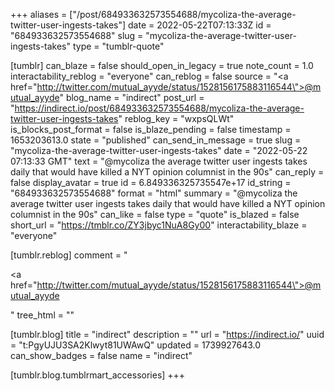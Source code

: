 +++
aliases = ["/post/684933632573554688/mycoliza-the-average-twitter-user-ingests-takes"]
date = 2022-05-22T07:13:33Z
id = "684933632573554688"
slug = "mycoliza-the-average-twitter-user-ingests-takes"
type = "tumblr-quote"

[tumblr]
can_blaze = false
should_open_in_legacy = true
note_count = 1.0
interactability_reblog = "everyone"
can_reblog = false
source = "<a href=\"http://twitter.com/mutual_ayyde/status/1528156175883116544\">@mutual_ayyde</a>"
blog_name = "indirect"
post_url = "https://indirect.io/post/684933632573554688/mycoliza-the-average-twitter-user-ingests-takes"
reblog_key = "wxpsQLWt"
is_blocks_post_format = false
is_blaze_pending = false
timestamp = 1653203613.0
state = "published"
can_send_in_message = true
slug = "mycoliza-the-average-twitter-user-ingests-takes"
date = "2022-05-22 07:13:33 GMT"
text = "@mycoliza the average twitter user ingests takes daily that would have killed a NYT opinion columnist in the 90s"
can_reply = false
display_avatar = true
id = 6.849336325735547e+17
id_string = "684933632573554688"
format = "html"
summary = "@mycoliza the average twitter user ingests takes daily that would have killed a NYT opinion columnist in the 90s"
can_like = false
type = "quote"
is_blazed = false
short_url = "https://tmblr.co/ZY3jbyc1NuA8Gy00"
interactability_blaze = "everyone"

[tumblr.reblog]
comment = "<p><a href=\"http://twitter.com/mutual_ayyde/status/1528156175883116544\">@mutual_ayyde</a></p>"
tree_html = ""

[tumblr.blog]
title = "indirect"
description = ""
url = "https://indirect.io/"
uuid = "t:PgyUJU3SA2Klwyt81UWAwQ"
updated = 1739927643.0
can_show_badges = false
name = "indirect"

[tumblr.blog.tumblrmart_accessories]
+++
